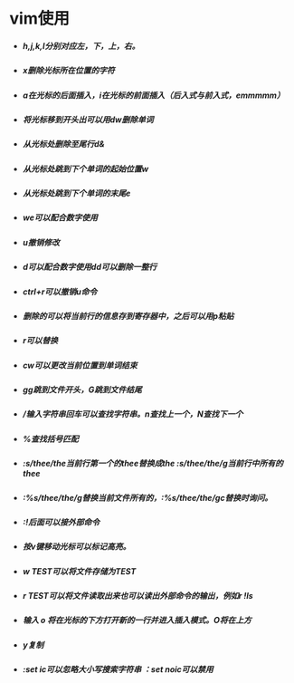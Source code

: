 # vim使用
- ##### h,j,k,l分别对应左，下，上，右。
- ##### x删除光标所在位置的字符
- ##### a在光标的后面插入，i在光标的前面插入（后入式与前入式，emmmmm）
- ##### 将光标移到开头出可以用dw删除单词
- ##### 从光标处删除至尾行d&
- ##### 从光标处跳到下个单词的起始位置w
- ##### 从光标处跳到下个单词的末尾e
- ##### we可以配合数字使用
- ##### u撤销修改
- ##### d可以配合数字使用dd可以删除一整行
- ##### ctrl+r可以撤销u命令
- ##### 删除的可以将当前行的信息存到寄存器中，之后可以用p粘贴
- ##### r可以替换
- ##### cw可以更改当前位置到单词结束
- ##### gg跳到文件开头，G跳到文件结尾
- ##### /输入字符串回车可以查找字符串。n查找上一个，N查找下一个
- ##### %查找括号匹配
- ##### :s/thee/the当前行第一个的thee替换成the    :s/thee/the/g当前行中所有的thee
- ##### :%s/thee/the/g替换当前文件所有的，:%s/thee/the/gc替换时询问。
- ##### :!后面可以接外部命令
- ##### 按v键移动光标可以标记高亮。
- ##### w TEST可以将文件存储为TEST
- ##### r TEST可以将文件读取出来也可以读出外部命令的输出，例如r !ls
- ##### 输入 o 将在光标的下方打开新的一行并进入插入模式。O将在上方
- ##### y复制
- ##### :set ic可以忽略大小写搜索字符串    ：set noic可以禁用
